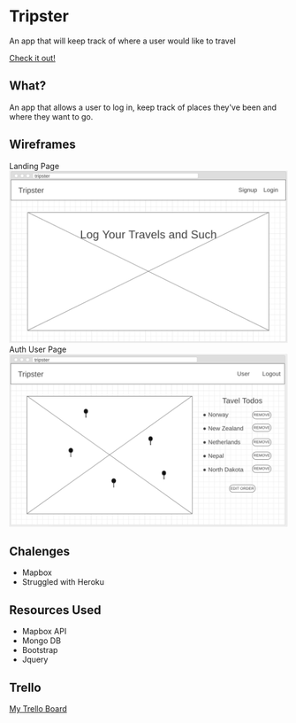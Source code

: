 


# **Tripster**

An app that will keep track of where a user would like to travel

[Check it out!](https://travel-todo.herokuapp.com/)



## What?
An app that allows a user to log in, keep track of places they've been and where they want to go.


## Wireframes

Landing Page ![picture](splash.png)  
Auth User Page ![picture](map.png)   
 

## Chalenges

 - Mapbox 
 - Struggled with Heroku



## Resources Used

 - Mapbox API
 - Mongo DB
 - Bootstrap
 - Jquery

## Trello

[My Trello Board](https://trello.com/b/KgeJ0wYw/national-park-api)

<!-- ## Requirements
- [x] Render a game in the browser
- [x] Include two players (either two humans, or human and computer)
- [x] Design logic for winning & visually display which player won
- [x] Include separate HTML / CSS / JavaScript files
- [?] Stick with KISS (Keep It Simple Stupid) and DRY (Don't Repeat Yourself) principles
- [x] Use Javascript or jQuery for DOM manipulation
- [x] Deploy your game online, where the rest of the world can access it
- [?] Use semantic markup for HTML and CSS (adhere to best practices) -->